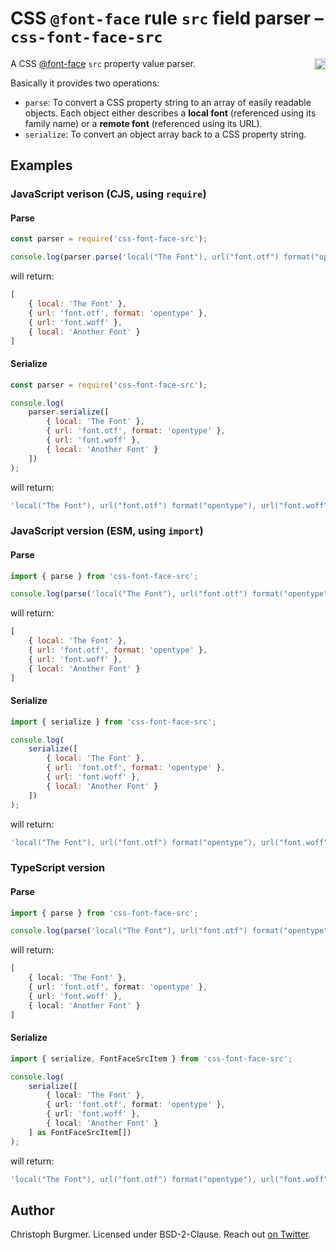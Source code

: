 # CSS `@font-face` rule `src` field parser &ndash; `css-font-face-src`

<a href="https://www.npmjs.org/package/css-font-face-src">
    <img src="https://badge.fury.io/js/css-font-face-src.svg"
         align="right" alt="NPM version" height="18">
</a>

A CSS [@font-face](https://developer.mozilla.org/en-US/docs/Web/CSS/@font-face) `src` property value parser.

Basically it provides two operations:

* `parse`: To convert a CSS property string to an array of easily readable objects. Each object either describes a **local font** (referenced using its family name) or a **remote font** (referenced using its URL).
* `serialize`: To convert an object array back to a CSS property string.

## Examples

### JavaScript verison (CJS, using `require`)

#### Parse

```js
const parser = require('css-font-face-src');

console.log(parser.parse('local("The Font"), url("font.otf") format("opentype"), url("font.woff"), local("Another Font")'));
```

will return:

```js
[
    { local: 'The Font' },
    { url: 'font.otf', format: 'opentype' },
    { url: 'font.woff' },
    { local: 'Another Font' }
]
```

#### Serialize

```js
const parser = require('css-font-face-src');

console.log(
    parser.serialize([
        { local: 'The Font' },
        { url: 'font.otf', format: 'opentype' },
        { url: 'font.woff' },
        { local: 'Another Font' }
    ])
);
```

will return:

```js
'local("The Font"), url("font.otf") format("opentype"), url("font.woff"), local("Another Font")'
```

### JavaScript version (ESM, using `import`)

#### Parse

```js
import { parse } from 'css-font-face-src';

console.log(parse('local("The Font"), url("font.otf") format("opentype"), url("font.woff"), local("Another Font")'));
```

will return:

```js
[
    { local: 'The Font' },
    { url: 'font.otf', format: 'opentype' },
    { url: 'font.woff' },
    { local: 'Another Font' }
]
```

#### Serialize

```js
import { serialize } from 'css-font-face-src';

console.log(
    serialize([
        { local: 'The Font' },
        { url: 'font.otf', format: 'opentype' },
        { url: 'font.woff' },
        { local: 'Another Font' }
    ])
);
```

will return:

```js
'local("The Font"), url("font.otf") format("opentype"), url("font.woff"), local("Another Font")'
```

### TypeScript version

#### Parse

```ts
import { parse } from 'css-font-face-src';

console.log(parse('local("The Font"), url("font.otf") format("opentype"), url("font.woff"), local("Another Font")'));
```

will return:

```ts
[
    { local: 'The Font' },
    { url: 'font.otf', format: 'opentype' },
    { url: 'font.woff' },
    { local: 'Another Font' }
]
```

#### Serialize

```ts
import { serialize, FontFaceSrcItem } from 'css-font-face-src';

console.log(
    serialize([
        { local: 'The Font' },
        { url: 'font.otf', format: 'opentype' },
        { url: 'font.woff' },
        { local: 'Another Font' }
    ] as FontFaceSrcItem[])
);
```

will return:

```ts
'local("The Font"), url("font.otf") format("opentype"), url("font.woff"), local("Another Font")'
```

## Author

Christoph Burgmer. Licensed under BSD-2-Clause. Reach out [on Twitter](https://twitter.com/cburgmer).
